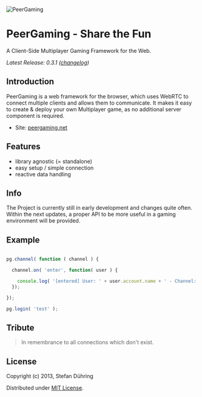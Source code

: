 ![PeerGaming](https://github.com/PeerGaming/thesis/raw/logo/pg-logo_v2.png)

PeerGaming - Share the Fun
==========================

A Client-Side Multiplayer Gaming Framework for the Web.

_Latest Release: 0.3.1 ([changelog](https://github.com/PeerGaming/peergaming/blob/master/HISTORY.md))_


## Introduction

PeerGaming is a web framework for the browser, which uses WebRTC to connect multiple clients
and allows them to communicate. It makes it easy to create & deploy your own Multiplayer game,
as no additional server component is required.

- Site: [peergaming.net](http://peergaming.net)


## Features

* library agnostic (= standalone)
* easy setup / simple connection
* reactive data handling


## Info

The Project is currently still in early development and changes quite often.
Within the next updates, a proper API to be more useful in a gaming environment will be provided.


## Example

```js

pg.channel( function ( channel ) {

  channel.on( 'enter', function( user ) {

    console.log( '[entered] User: ' + user.account.name + ' - Channel: ' + channel.id  + ' ]');
  });

});

pg.login( 'test' );

```


## Tribute

> In remembrance to all connections which don't exist.


## License

Copyright (c) 2013, Stefan Dühring

Distributed under [MIT License](https://github.com/PeerGaming/peergaming/blob/master/LICENSE).
